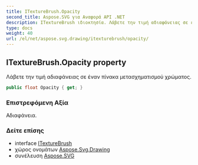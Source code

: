 ```yaml
---
title: ITextureBrush.Opacity
second_title: Aspose.SVG για Αναφορά API .NET
description: ITextureBrush ιδιοκτησία. Λάβετε την τιμή αδιαφάνειας σε έναν πίνακα μετασχηματισμού χρώματος.
type: docs
weight: 40
url: /el/net/aspose.svg.drawing/itexturebrush/opacity/
---
```

## ITextureBrush.Opacity property

Λάβετε την τιμή αδιαφάνειας σε έναν πίνακα μετασχηματισμού χρώματος.

```csharp
public float Opacity { get; }
```

### Επιστρεφόμενη Αξία

Αδιαφάνεια.

### Δείτε επίσης

* interface [ITextureBrush](../)
* χώρος ονομάτων [Aspose.Svg.Drawing](../../itexturebrush/)
* συνέλευση [Aspose.SVG](../../../)


